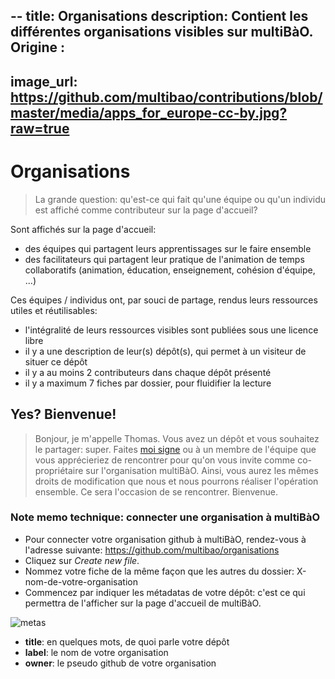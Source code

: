--
title: Organisations
description: Contient les différentes organisations visibles sur multiBàO.
Origine :
---
image_url: https://github.com/multibao/contributions/blob/master/media/apps_for_europe-cc-by.jpg?raw=true
---

# Organisations

> La grande question: qu'est-ce qui fait qu'une équipe ou qu'un individu est affiché comme contributeur sur la page d'accueil? 

Sont affichés sur la page d'accueil:

* des équipes qui partagent leurs apprentissages sur le faire ensemble
* des facilitateurs qui partagent leur pratique de l'animation de temps collaboratifs (animation, éducation, enseignement, cohésion d'équipe, ...)

Ces équipes / individus ont, par souci de partage, rendus leurs ressources utiles et réutilisables:

* l'intégralité de leurs ressources visibles sont publiées sous une licence libre
* il y a une description de leur(s) dépôt(s), qui permet à un visiteur de situer ce dépôt
* il y a au moins 2 contributeurs dans chaque dépôt présenté
* il y a maximum 7 fiches par dossier, pour fluidifier la lecture

## Yes? Bienvenue!

> Bonjour, je m'appelle Thomas. Vous avez un dépôt et vous souhaitez le partager: super. Faites [moi signe](mailto:thomas.wolff@cpcoop.fr) ou à un membre de l'équipe que vous apprécieriez de rencontrer pour qu'on vous invite comme co-propriétaire sur l'organisation multiBàO. Ainsi, vous aurez les mêmes droits de modification que nous et nous pourrons réaliser l'opération ensemble. Ce sera l'occasion de se rencontrer. Bienvenue.

### Note memo technique: connecter une organisation à multiBàO

* Pour connecter votre organisation github à multiBàO, rendez-vous à l'adresse suivante:
https://github.com/multibao/organisations
* Cliquez sur *Create new file*.
* Nommez votre fiche de la même façon que les autres du dossier: X-nom-de-votre-organisation
* Commencez par indiquer les métadatas de votre dépôt: c'est ce qui permettra de l'afficher sur la page d'accueil de multiBàO.

![metas](https://framapic.org/AoDqHJ6XA5fE/Pbi9y8wJyF0l.png)

 * **title**: en quelques mots, de quoi parle votre dépôt
 * **label**: le nom de votre organisation
 * **owner**: le pseudo github de votre organisation
